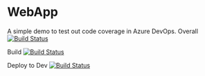 # WebApp
A simple demo to test out code coverage in Azure DevOps.
Overall
[![Build Status](https://dev.azure.com/sds-dara/Smooth%20Dev%20Saturday/_apis/build/status/DaraOladapo.WebApp?branchName=master)](https://dev.azure.com/sds-dara/Smooth%20Dev%20Saturday/_build/latest?definitionId=2&branchName=master)

Build
[![Build Status](https://dev.azure.com/sds-dara/Smooth%20Dev%20Saturday/_apis/build/status/DaraOladapo.WebApp?branchName=master&stageName=Build%20%26%20Test)](https://dev.azure.com/sds-dara/Smooth%20Dev%20Saturday/_build/latest?definitionId=2&branchName=master)

Deploy to Dev
[![Build Status](https://dev.azure.com/sds-dara/Smooth%20Dev%20Saturday/_apis/build/status/DaraOladapo.WebApp?branchName=master&stageName=Deploy%20to%20Dev)](https://dev.azure.com/sds-dara/Smooth%20Dev%20Saturday/_build/latest?definitionId=2&branchName=master)
